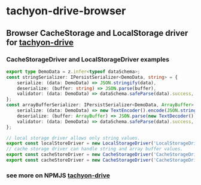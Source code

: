 # tachyon-drive-browser

## Browser CacheStorage and LocalStorage driver for [tachyon-drive](https://www.npmjs.com/package/tachyon-drive)

### CacheStorageDriver and LocalStorageDriver examples

```typescript
export type DemoData = z.infer<typeof dataSchema>;
const stringSerializer: IPersistSerializer<DemoData, string> = {
	serialize: (data: DemoData) => JSON.stringify(data),
	deserialize: (buffer: string) => JSON.parse(buffer),
	validator: (data: DemoData) => dataSchema.safeParse(data).success,
};
const arrayBufferSerializer: IPersistSerializer<DemoData, ArrayBuffer> = {
	serialize: (data: DemoData) => new TextEncoder().encode(JSON.stringify(data)),
	deserialize: (buffer: ArrayBuffer) => JSON.parse(new TextDecoder().decode(buffer)),
	validator: (data: DemoData) => dataSchema.safeParse(data).success,
};

// local storage driver allows only string values.
export const localStoreDriver = new LocalStorageDriver('LocalStorageDriver', 'tachyon', stringSerializer, undefined, console);
// cache storage driver can handle string and array buffer values.
export const cacheStoreDriver = new CacheStorageDriver('CacheStorageDriver', {url: new URL('http://tachyon')}, stringSerializer, undefined, console);
export const cacheStoreDriver = new CacheStorageDriver('CacheStorageDriver', {url: new URL('http://tachyon')}, arrayBufferSerializer, undefined, console);
```

### see more on NPMJS [tachyon-drive](https://www.npmjs.com/package/tachyon-drive)
